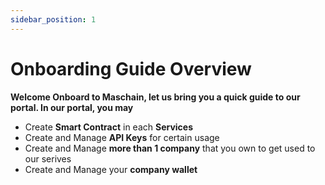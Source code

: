 ```yaml
---
sidebar_position: 1
---
```


# Onboarding Guide Overview
**Welcome Onboard to Maschain, let us bring you a quick guide to our portal. In our portal, you may**
- Create **Smart Contract** in each **Services**
- Create and Manage **API Keys** for certain usage
- Create and Manage **more than 1 company** that you own to get used to our serives
- Create and Manage your **company wallet**